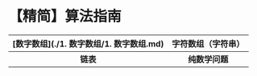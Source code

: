 # 【精简】算法指南



| [数字数组](./1. 数字数组/1. 数字数组.md) | 字符数组（字符串） |
| :--------------------------------------: | :----------------: |
|                 **链表**                 |   **纯数学问题**   |

